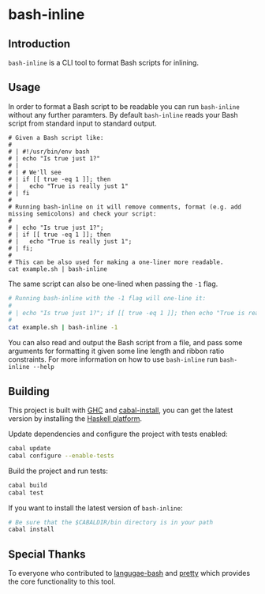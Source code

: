 # bash-inline

## Introduction

`bash-inline` is a CLI tool to format Bash scripts for inlining.

## Usage

In order to format a Bash script to be readable you can run `bash-inline` without any further paramters.
By default `bash-inline` reads your Bash script from standard input to standard output.

```
# Given a Bash script like:
# 
# | #!/usr/bin/env bash
# | echo "Is true just 1?"
# | 
# | # We'll see
# | if [[ true -eq 1 ]]; then
# |   echo "True is really just 1"
# | fi
# 
# Running bash-inline on it will remove comments, format (e.g. add missing semicolons) and check your script:
# 
# | echo "Is true just 1?";
# | if [[ true -eq 1 ]]; then
# |   echo "True is really just 1";
# | fi;
#
# This can be also used for making a one-liner more readable.
cat example.sh | bash-inline
```

The same script can also be one-lined when passing the `-1` flag.

```bash
# Running bash-inline with the -1 flag will one-line it:
#
# | echo "Is true just 1?"; if [[ true -eq 1 ]]; then echo "True is really just 1"; fi;
#
cat example.sh | bash-inline -1
```

You can also read and output the Bash script from a file, and pass some arguments for formatting it given some line length and ribbon ratio constraints. 
For more information on how to use `bash-inline` run `bash-inline --help`

## Building

This project is built with [GHC](http://www.haskell.org/ghc/) and [cabal-install](http://hackage.haskell.org/package/cabal-install), you can get the latest version by installing the [Haskell platform](http://hackage.haskell.org/platform/).

Update dependencies and configure the project with tests enabled:
```bash
cabal update 
cabal configure --enable-tests
```

Build the project and run tests:
```bash
cabal build
cabal test
```

If you want to install the latest version of `bash-inline`:
```bash
# Be sure that the $CABALDIR/bin directory is in your path
cabal install
```

## Special Thanks

To everyone who contributed to [langugae-bash](http://hackage.haskell.org/package/language-bash) and [pretty](http://hackage.haskell.org/package/pretty) which provides the core functionality to this tool.

